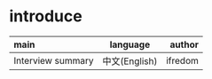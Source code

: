 # introduce

| main              |   language    |  author |
| :---------------- | :-----------: | ------: |
| Interview summary | 中文(English) | ifredom |
